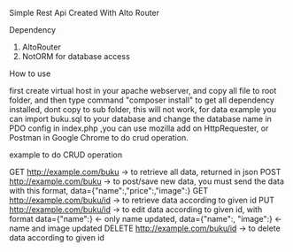 Simple Rest Api Created With Alto Router

Dependency

1. AltoRouter
2. NotORM for database access

How to use

first create virtual host in your apache webserver, and copy all file to root folder, and then type command "composer install" to get all dependency installed, dont copy to sub folder, this will not work, for data example you can import buku.sql to your database and change the database name in PDO config in index.php  ,you can use mozilla add on HttpRequester, or Postman in Google Chrome to do crud operation.

example to do CRUD operation

GET http://example.com/buku -> to retrieve all data, returned in json
POST http://example.com/buku -> to post/save new data, you must send the data with this format, data={"name":<string>,"price":<integer>,"image":<string>}
GET http://example.com/buku/id -> to retrieve data according to given id
PUT http://example.com/buku/id -> to edit data according to given id, with format data={"name":<string>} <- only name updated, data={"name":<string>, "image":<string>} <- name and image updated
DELETE http://example.com/buku/id -> to delete data according to given id